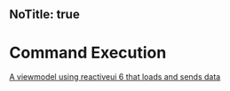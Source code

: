 NoTitle: true
---
# Command Execution

[A viewmodel using reactiveui 6 that loads and sends data](https://codereview.stackexchange.com/questions/74642/a-viewmodel-using-reactiveui-6-that-loads-and-sends-data)
